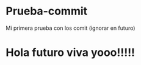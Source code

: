 # Prueba-commit
Mi primera prueba con los comit (ignorar en futuro)


<h1>Hola futuro viva yooo!!!!!</h1>
